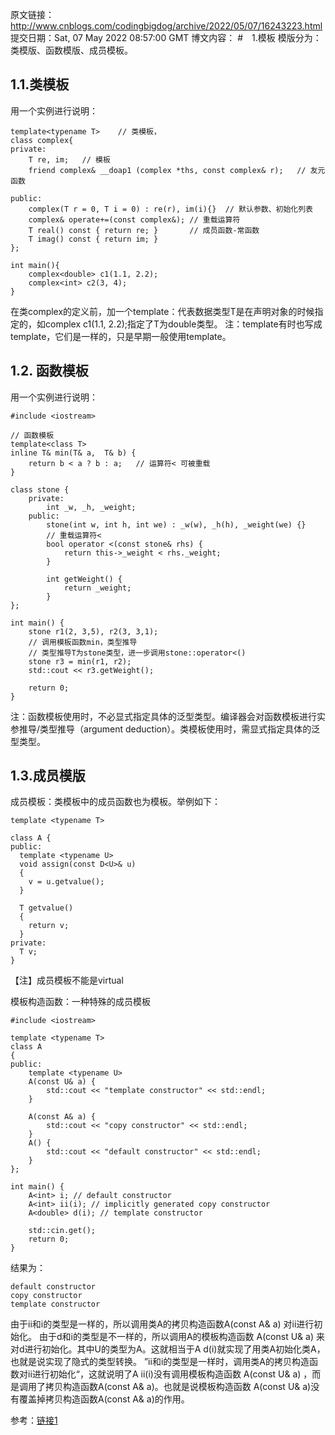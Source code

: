原文链接：http://www.cnblogs.com/codingbigdog/archive/2022/05/07/16243223.html
提交日期：Sat, 07 May 2022 08:57:00 GMT
博文内容：
#　1.模板
模版分为：类模版、函数模版、成员模板。
## 1.1.类模板
用一个实例进行说明：
```
template<typename T>	// 类模板，
class complex{
private:
    T re, im;	// 模板
    friend complex& __doap1 (complex *ths, const complex& r); 	// 友元函数

public:
    complex(T r = 0, T i = 0) : re(r), im(i){}	// 默认参数、初始化列表
    complex& operate+=(const complex&);	// 重载运算符
    T real() const { return re; }		// 成员函数-常函数
    T imag() const { return im; }
};

int main(){
    complex<double> c1(1.1, 2.2);
    complex<int> c2(3, 4);
}
```
在类complex的定义前，加一个template<typename T>：代表数据类型T是在声明对象的时候指定的，如complex<double> c1(1.1, 2.2);指定了T为double类型。
注：template<typename T>有时也写成template<class T>，它们是一样的，只是早期一般使用template<class T>。


## 1.2. 函数模板
用一个实例进行说明：
```
#include <iostream>

// 函数模板
template<class T>
inline T& min(T& a,  T& b) {
	return b < a ? b : a;	// 运算符< 可被重载
}

class stone {
	private:
		int _w, _h, _weight;
	public:
		stone(int w, int h, int we) : _w(w), _h(h), _weight(we) {}
		// 重载运算符<
		bool operator <(const stone& rhs) {
			return this->_weight < rhs._weight;
		}

		int getWeight() {
			return _weight;
		}
};

int main() {
	stone r1(2, 3,5), r2(3, 3,1);
	// 调用模板函数min，类型推导
	// 类型推导T为stone类型，进一步调用stone::operator<()
	stone r3 = min(r1, r2);
	std::cout << r3.getWeight();

	return 0;
}
```
注：函数模板使用时，不必显式指定具体的泛型类型。编译器会对函数模板进行实参推导/类型推导（argument deduction）。类模板使用时，需显式指定具体的泛型类型。


## 1.3.成员模版
成员模板：类模板中的成员函数也为模板。举例如下：
```
template <typename T>
 
class A {
public:
  template <typename U>
  void assign(const D<U>& u)
  {
    v = u.getvalue();
  }
  
  T getvalue()
  {
    return v;
  }
private:
  T v;
}
```
【注】成员模板不能是virtual

模板构造函数：一种特殊的成员模板
```
#include <iostream>

template <typename T>
class A
{
public:
	template <typename U>
	A(const U& a) {
		std::cout << "template constructor" << std::endl;
	}

	A(const A& a) {
		std::cout << "copy constructor" << std::endl;
	}
	A() {
		std::cout << "default constructor" << std::endl;
	}
};

int main() {
	A<int> i; // default constructor
	A<int> ii(i); // implicitly generated copy constructor
	A<double> d(i); // template constructor

	std::cin.get();
	return 0;
}
```
结果为：
```
default constructor
copy constructor
template constructor
```
由于ii和i的类型是一样的，所以调用类A<int>的拷贝构造函数A(const A& a) 对ii进行初始化。
由于d和i的类型是不一样的，所以调用A<double>的模板构造函数 A(const U& a) 来对d进行初始化。其中U的类型为A<int>。这就相当于A<double> d(i)就实现了用类A<int>初始化类A<double>，也就是说实现了隐式的类型转换。
”ii和i的类型是一样时，调用类A<int>的拷贝构造函数对ii进行初始化“，这就说明了A<int> ii(i)没有调用模板构造函数 A(const U& a) ，而是调用了拷贝构造函数A(const A& a)。也就是说模板构造函数 A(const U& a)没有覆盖掉拷贝构造函数A(const A& a)的作用。

参考：[链接1](https://blog.csdn.net/luoshabugui/article/details/104619151)
